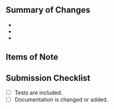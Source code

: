 <!--
Thank you for your pull request. Please provide a concise description, summary
of the changes and review the requirements below. Make sure to label the request
appropriately.

Bug fixes and new features should include tests and documentation.

Contributors guide: https://github.com/afterpay/afterpay-ios/blob/master/CONTRIBUTING.md
-->

## Summary of Changes

<!--
Please list a brief summary of the changes and links to any resolved issues.
-->
-
-
-

## Items of Note

<!--
Document anything here that you think the reviewers of this PR may need to
know, or would be of specific interest.
-->

## Submission Checklist

<!--
Please remove items that do not apply and check off those that do.
-->
- [ ] Tests are included.
- [ ] Documentation is changed or added.
